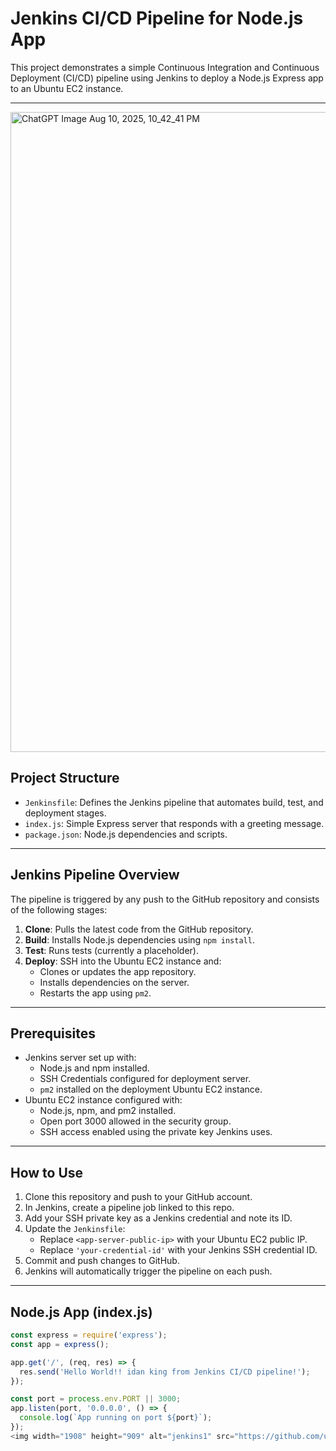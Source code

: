 # Jenkins CI/CD Pipeline for Node.js App

This project demonstrates a simple Continuous Integration and Continuous Deployment (CI/CD) pipeline using Jenkins to deploy a Node.js Express app to an Ubuntu EC2 instance.

---
<img width="1536" height="1024" alt="ChatGPT Image Aug 10, 2025, 10_42_41 PM" src="https://github.com/user-attachments/assets/ef34a383-7fd0-4c3b-aa6a-ac2afacba25f" />

## Project Structure

- `Jenkinsfile`: Defines the Jenkins pipeline that automates build, test, and deployment stages.
- `index.js`: Simple Express server that responds with a greeting message.
- `package.json`: Node.js dependencies and scripts.

---

## Jenkins Pipeline Overview

The pipeline is triggered by any push to the GitHub repository and consists of the following stages:

1. **Clone**: Pulls the latest code from the GitHub repository.
2. **Build**: Installs Node.js dependencies using `npm install`.
3. **Test**: Runs tests (currently a placeholder).
4. **Deploy**: SSH into the Ubuntu EC2 instance and:
   - Clones or updates the app repository.
   - Installs dependencies on the server.
   - Restarts the app using `pm2`.

---

## Prerequisites

- Jenkins server set up with:
  - Node.js and npm installed.
  - SSH Credentials configured for deployment server.
  - `pm2` installed on the deployment Ubuntu EC2 instance.
- Ubuntu EC2 instance configured with:
  - Node.js, npm, and pm2 installed.
  - Open port 3000 allowed in the security group.
  - SSH access enabled using the private key Jenkins uses.

---

## How to Use

1. Clone this repository and push to your GitHub account.
2. In Jenkins, create a pipeline job linked to this repo.
3. Add your SSH private key as a Jenkins credential and note its ID.
4. Update the `Jenkinsfile`:
   - Replace `<app-server-public-ip>` with your Ubuntu EC2 public IP.
   - Replace `'your-credential-id'` with your Jenkins SSH credential ID.
5. Commit and push changes to GitHub.
6. Jenkins will automatically trigger the pipeline on each push.

---

## Node.js App (index.js)

```javascript
const express = require('express');
const app = express();

app.get('/', (req, res) => {
  res.send('Hello World!! idan king from Jenkins CI/CD pipeline!');
});

const port = process.env.PORT || 3000;
app.listen(port, '0.0.0.0', () => {
  console.log(`App running on port ${port}`);
});
<img width="1908" height="909" alt="jenkins1" src="https://github.com/user-attachments/assets/d60223fa-4726-403b-9f19-2fb6302a2290" />

